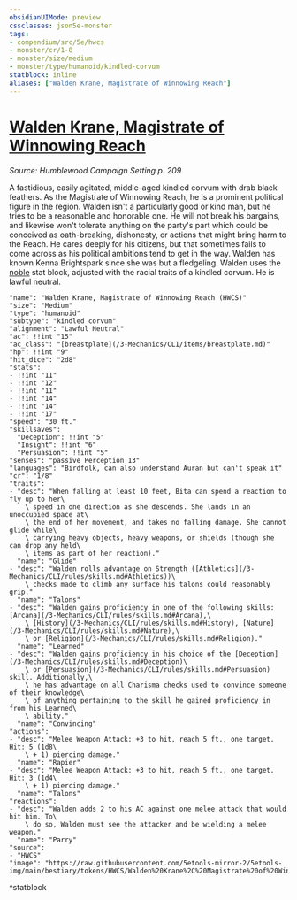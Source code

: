 ```yaml
---
obsidianUIMode: preview
cssclasses: json5e-monster
tags:
- compendium/src/5e/hwcs
- monster/cr/1-8
- monster/size/medium
- monster/type/humanoid/kindled-corvum
statblock: inline
aliases: ["Walden Krane, Magistrate of Winnowing Reach"]
---
```

# [Walden Krane, Magistrate of Winnowing Reach](3-Mechanics/CLI/bestiary/npc/walden-krane-magistrate-of-winnowing-reach-hwcs.md)
*Source: Humblewood Campaign Setting p. 209*  

A fastidious, easily agitated, middle-aged kindled corvum with drab black feathers. As the Magistrate of Winnowing Reach, he is a prominent political figure in the region. Walden isn't a particularly good or kind man, but he tries to be a reasonable and honorable one. He will not break his bargains, and likewise won't tolerate anything on the party's part which could be conceived as oath-breaking, dishonesty, or actions that might bring harm to the Reach. He cares deeply for his citizens, but that sometimes fails to come across as his political ambitions tend to get in the way. Walden has known Kenna Brightspark since she was but a fledgeling. Walden uses the [noble](/3-Mechanics/CLI/bestiary/humanoid/noble.md) stat block, adjusted with the racial traits of a kindled corvum. He is lawful neutral.

```statblock
"name": "Walden Krane, Magistrate of Winnowing Reach (HWCS)"
"size": "Medium"
"type": "humanoid"
"subtype": "kindled corvum"
"alignment": "Lawful Neutral"
"ac": !!int "15"
"ac_class": "[breastplate](/3-Mechanics/CLI/items/breastplate.md)"
"hp": !!int "9"
"hit_dice": "2d8"
"stats":
- !!int "11"
- !!int "12"
- !!int "11"
- !!int "14"
- !!int "14"
- !!int "17"
"speed": "30 ft."
"skillsaves":
  "Deception": !!int "5"
  "Insight": !!int "6"
  "Persuasion": !!int "5"
"senses": "passive Perception 13"
"languages": "Birdfolk, can also understand Auran but can't speak it"
"cr": "1/8"
"traits":
- "desc": "When falling at least 10 feet, Bita can spend a reaction to fly up to her\
    \ speed in one direction as she descends. She lands in an unoccupied space at\
    \ the end of her movement, and takes no falling damage. She cannot glide while\
    \ carrying heavy objects, heavy weapons, or shields (though she can drop any held\
    \ items as part of her reaction)."
  "name": "Glide"
- "desc": "Walden rolls advantage on Strength ([Athletics](/3-Mechanics/CLI/rules/skills.md#Athletics))\
    \ checks made to climb any surface his talons could reasonably grip."
  "name": "Talons"
- "desc": "Walden gains proficiency in one of the following skills: [Arcana](/3-Mechanics/CLI/rules/skills.md#Arcana),\
    \ [History](/3-Mechanics/CLI/rules/skills.md#History), [Nature](/3-Mechanics/CLI/rules/skills.md#Nature),\
    \ or [Religion](/3-Mechanics/CLI/rules/skills.md#Religion)."
  "name": "Learned"
- "desc": "Walden gains proficiency in his choice of the [Deception](/3-Mechanics/CLI/rules/skills.md#Deception)\
    \ or [Persuasion](/3-Mechanics/CLI/rules/skills.md#Persuasion) skill. Additionally,\
    \ he has advantage on all Charisma checks used to convince someone of their knowledge\
    \ of anything pertaining to the skill he gained proficiency in from his Learned\
    \ ability."
  "name": "Convincing"
"actions":
- "desc": "Melee Weapon Attack: +3 to hit, reach 5 ft., one target. Hit: 5 (1d8\
    \ + 1) piercing damage."
  "name": "Rapier"
- "desc": "Melee Weapon Attack: +3 to hit, reach 5 ft., one target. Hit: 3 (1d4\
    \ + 1) piercing damage."
  "name": "Talons"
"reactions":
- "desc": "Walden adds 2 to his AC against one melee attack that would hit him. To\
    \ do so, Walden must see the attacker and be wielding a melee weapon."
  "name": "Parry"
"source":
- "HWCS"
"image": "https://raw.githubusercontent.com/5etools-mirror-2/5etools-img/main/bestiary/tokens/HWCS/Walden%20Krane%2C%20Magistrate%20of%20Winnowing%20Reach.webp"
```
^statblock